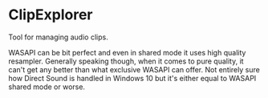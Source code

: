# ClipExplorer
Tool for managing audio clips.

WASAPI can be bit perfect and even in shared mode it uses high quality resampler. Generally speaking though, when it comes to pure quality, it can't get any better than what exclusive WASAPI can offer. Not entirely sure how Direct Sound is handled in Windows 10 but it's either equal to WASAPI shared mode or worse. 

